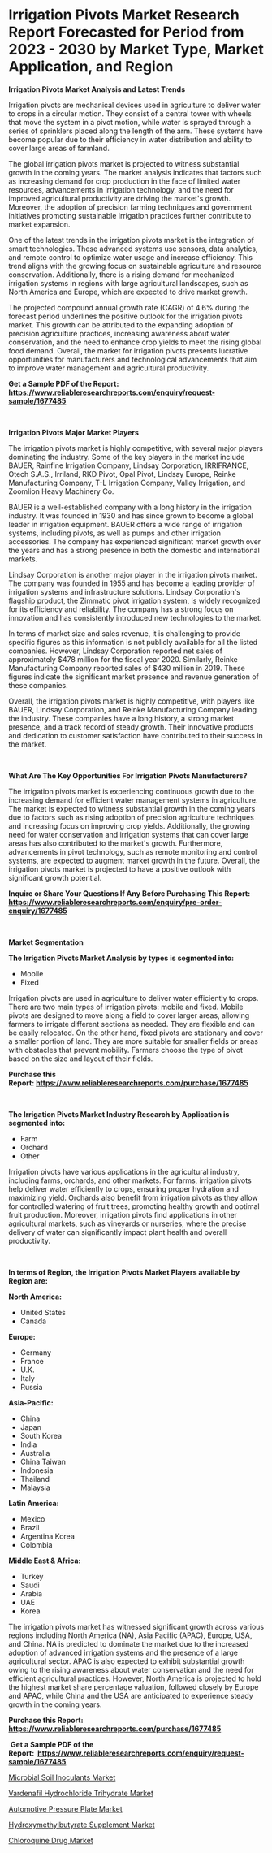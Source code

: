 <p><h1>Irrigation Pivots Market Research Report Forecasted for Period from 2023 -  2030 by Market Type, Market Application, and Region</h1></p><p><strong>Irrigation Pivots Market Analysis and Latest Trends</strong></p>
<p><p>Irrigation pivots are mechanical devices used in agriculture to deliver water to crops in a circular motion. They consist of a central tower with wheels that move the system in a pivot motion, while water is sprayed through a series of sprinklers placed along the length of the arm. These systems have become popular due to their efficiency in water distribution and ability to cover large areas of farmland.</p><p>The global irrigation pivots market is projected to witness substantial growth in the coming years. The market analysis indicates that factors such as increasing demand for crop production in the face of limited water resources, advancements in irrigation technology, and the need for improved agricultural productivity are driving the market's growth. Moreover, the adoption of precision farming techniques and government initiatives promoting sustainable irrigation practices further contribute to market expansion.</p><p>One of the latest trends in the irrigation pivots market is the integration of smart technologies. These advanced systems use sensors, data analytics, and remote control to optimize water usage and increase efficiency. This trend aligns with the growing focus on sustainable agriculture and resource conservation. Additionally, there is a rising demand for mechanized irrigation systems in regions with large agricultural landscapes, such as North America and Europe, which are expected to drive market growth.</p><p>The projected compound annual growth rate (CAGR) of 4.6% during the forecast period underlines the positive outlook for the irrigation pivots market. This growth can be attributed to the expanding adoption of precision agriculture practices, increasing awareness about water conservation, and the need to enhance crop yields to meet the rising global food demand. Overall, the market for irrigation pivots presents lucrative opportunities for manufacturers and technological advancements that aim to improve water management and agricultural productivity.</p></p>
<p><strong>Get a Sample PDF of the Report:&nbsp; <a href="https://www.reliableresearchreports.com/enquiry/request-sample/1677485">https://www.reliableresearchreports.com/enquiry/request-sample/1677485</a></strong></p>
<p>&nbsp;</p>
<p><strong>Irrigation Pivots Major Market Players</strong></p>
<p><p>The irrigation pivots market is highly competitive, with several major players dominating the industry. Some of the key players in the market include BAUER, Rainfine Irrigation Company, Lindsay Corporation, IRRIFRANCE, Otech S.A.S., Irriland, RKD Pivot, Opal Pivot, Lindsay Europe, Reinke Manufacturing Company, T-L Irrigation Company, Valley Irrigation, and Zoomlion Heavy Machinery Co.</p><p>BAUER is a well-established company with a long history in the irrigation industry. It was founded in 1930 and has since grown to become a global leader in irrigation equipment. BAUER offers a wide range of irrigation systems, including pivots, as well as pumps and other irrigation accessories. The company has experienced significant market growth over the years and has a strong presence in both the domestic and international markets.</p><p>Lindsay Corporation is another major player in the irrigation pivots market. The company was founded in 1955 and has become a leading provider of irrigation systems and infrastructure solutions. Lindsay Corporation's flagship product, the Zimmatic pivot irrigation system, is widely recognized for its efficiency and reliability. The company has a strong focus on innovation and has consistently introduced new technologies to the market.</p><p>In terms of market size and sales revenue, it is challenging to provide specific figures as this information is not publicly available for all the listed companies. However, Lindsay Corporation reported net sales of approximately $478 million for the fiscal year 2020. Similarly, Reinke Manufacturing Company reported sales of $430 million in 2019. These figures indicate the significant market presence and revenue generation of these companies.</p><p>Overall, the irrigation pivots market is highly competitive, with players like BAUER, Lindsay Corporation, and Reinke Manufacturing Company leading the industry. These companies have a long history, a strong market presence, and a track record of steady growth. Their innovative products and dedication to customer satisfaction have contributed to their success in the market.</p></p>
<p>&nbsp;</p>
<p><strong>What Are The Key Opportunities For Irrigation Pivots Manufacturers?</strong></p>
<p><p>The irrigation pivots market is experiencing continuous growth due to the increasing demand for efficient water management systems in agriculture. The market is expected to witness substantial growth in the coming years due to factors such as rising adoption of precision agriculture techniques and increasing focus on improving crop yields. Additionally, the growing need for water conservation and irrigation systems that can cover large areas has also contributed to the market's growth. Furthermore, advancements in pivot technology, such as remote monitoring and control systems, are expected to augment market growth in the future. Overall, the irrigation pivots market is projected to have a positive outlook with significant growth potential.</p></p>
<p><strong>Inquire or Share Your Questions If Any Before Purchasing This Report: <a href="https://www.reliableresearchreports.com/enquiry/pre-order-enquiry/1677485">https://www.reliableresearchreports.com/enquiry/pre-order-enquiry/1677485</a></strong></p>
<p>&nbsp;</p>
<p><strong>Market Segmentation</strong></p>
<p><strong>The Irrigation Pivots Market Analysis by types is segmented into:</strong></p>
<p><ul><li>Mobile</li><li>Fixed</li></ul></p>
<p><p>Irrigation pivots are used in agriculture to deliver water efficiently to crops. There are two main types of irrigation pivots: mobile and fixed. Mobile pivots are designed to move along a field to cover larger areas, allowing farmers to irrigate different sections as needed. They are flexible and can be easily relocated. On the other hand, fixed pivots are stationary and cover a smaller portion of land. They are more suitable for smaller fields or areas with obstacles that prevent mobility. Farmers choose the type of pivot based on the size and layout of their fields.</p></p>
<p><strong>Purchase this Report:&nbsp;<a href="https://www.reliableresearchreports.com/purchase/1677485">https://www.reliableresearchreports.com/purchase/1677485</a></strong></p>
<p>&nbsp;</p>
<p><strong>The Irrigation Pivots Market Industry Research by Application is segmented into:</strong></p>
<p><ul><li>Farm</li><li>Orchard</li><li>Other</li></ul></p>
<p><p>Irrigation pivots have various applications in the agricultural industry, including farms, orchards, and other markets. For farms, irrigation pivots help deliver water efficiently to crops, ensuring proper hydration and maximizing yield. Orchards also benefit from irrigation pivots as they allow for controlled watering of fruit trees, promoting healthy growth and optimal fruit production. Moreover, irrigation pivots find applications in other agricultural markets, such as vineyards or nurseries, where the precise delivery of water can significantly impact plant health and overall productivity.</p></p>
<p>&nbsp;</p>
<p><strong>In terms of Region, the Irrigation Pivots Market Players available by Region are:</strong></p>
<p>
    <p> <strong> North America: </strong>
        <ul>
            <li>United States</li>
            <li>Canada</li>
        </ul>
        </p> 
    <p> <strong> Europe: </strong>
        <ul>
            <li>Germany</li>
            <li>France</li>
            <li>U.K.</li>
            <li>Italy</li>
            <li>Russia</li>
        </ul>
        </p> 
    <p> <strong> Asia-Pacific: </strong>
        <ul>
            <li>China</li>
            <li>Japan</li>
            <li>South Korea</li>
            <li>India</li>
            <li>Australia</li>
            <li>China Taiwan</li>
            <li>Indonesia</li>
            <li>Thailand</li>
            <li>Malaysia</li>
        </ul>
        </p> 
    <p> <strong> Latin America: </strong>
        <ul>
            <li>Mexico</li>
            <li>Brazil</li>
            <li>Argentina Korea</li>
            <li>Colombia</li>
        </ul>
        </p> 
    <p> <strong> Middle East & Africa: </strong>
        <ul>
            <li>Turkey</li>
            <li>Saudi</li>
            <li>Arabia</li>
            <li>UAE</li>
            <li>Korea</li>
        </ul>
    </p>
    </p>
<p><p>The irrigation pivots market has witnessed significant growth across various regions including North America (NA), Asia Pacific (APAC), Europe, USA, and China. NA is predicted to dominate the market due to the increased adoption of advanced irrigation systems and the presence of a large agricultural sector. APAC is also expected to exhibit substantial growth owing to the rising awareness about water conservation and the need for efficient agricultural practices. However, North America is projected to hold the highest market share percentage valuation, followed closely by Europe and APAC, while China and the USA are anticipated to experience steady growth in the coming years.</p></p>
<p><strong>Purchase this Report: <a href="https://www.reliableresearchreports.com/purchase/1677485">https://www.reliableresearchreports.com/purchase/1677485</a></strong></p>
<p>&nbsp;<strong>Get a Sample PDF of the Report:&nbsp;&nbsp;<a href="https://www.reliableresearchreports.com/enquiry/request-sample/1677485">https://www.reliableresearchreports.com/enquiry/request-sample/1677485</a></strong></p>
<p><strong></strong></p>
<p><p><a href="https://www.linkedin.com/pulse/microbial-soil-inoculants-market-research/">Microbial Soil Inoculants Market</a></p><p><a href="https://www.linkedin.com/pulse/vardenafil-hydrochloride-trihydrate-market-size-growth/">Vardenafil Hydrochloride Trihydrate Market</a></p><p><a href="https://medium.com/@amandagarza17/automotive-pressure-plate-market-analysis-and-sze-forecasted-for-period-from-2023-to-2030-1c77f0b64760">Automotive Pressure Plate Market</a></p><p><a href="https://medium.com/@josephweaver29/hydroxymethylbutyrate-supplement-market-analysis-and-sze-forecasted-for-period-from-2023-to-2030-03e431d3fbbb">Hydroxymethylbutyrate Supplement Market</a></p><p><a href="https://www.linkedin.com/pulse/chloroquine-drug-market-insights-players-forecast-till/">Chloroquine Drug Market</a></p></p>